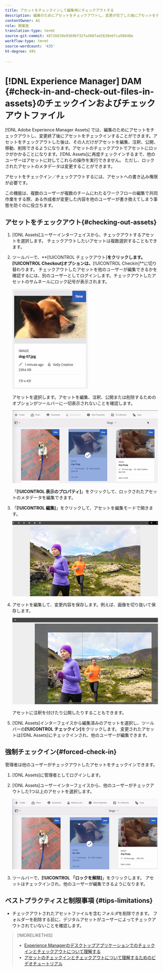 ```yaml
---
title: アセットをチェックインして編集用にチェックアウトする
description: 編集のためにアセットをチェックアウトし、変更が完了した後にアセットをチェックインする方法について説明します。
contentOwner: AG
role: 開業医
translation-type: tm+mt
source-git-commit: 48726639e93696f32fa368fad2630e6fca50640e
workflow-type: tm+mt
source-wordcount: '435'
ht-degree: 49%

---
```



# [!DNL Experience Manager] DAM {#check-in-and-check-out-files-in-assets}のチェックインおよびチェックアウトファイル

[!DNL Adobe Experience Manager Assets] では、編集のためにアセットをチェックアウトし、変更終了後にアセットをチェックインすることができます。アセットをチェックアウトした後は、その人だけがアセットを編集、注釈、公開、移動、削除できるようになります。アセットのチェックアウトでアセットにロックがかかることになります。[!DNL Assets]に再度チェックインするまで、他のユーザーはアセットに対してこれらの操作を実行できません。 ただし、ロックされたアセットのメタデータは変更することができます。

アセットをチェックイン／チェックアウトするには、アセットへの書き込み権限が必要です。

この機能は、複数のユーザーが複数のチームにわたるワークフローの編集で共同作業をする際、ある作成者が変更した内容を他のユーザーが書き換えてしまう事態を防ぐのに役立ちます。

## アセットをチェックアウト{#checking-out-assets}

1. [!DNL Assets]ユーザーインターフェイスから、チェックアウトするアセットを選択します。 チェックアウトしたいアセットは複数選択することもできます。
1. ツールバーで、**[!UICONTROL チェックアウト]**をクリックします。
**[!UICONTROL Checkout]**&#x200B;オプションは、**[!UICONTROL Checkin]**に切り替わります。
チェックアウトしたアセットを他のユーザーが編集できるかを確認するには、別のユーザーとしてログインします。チェックアウトしたアセットのサムネールにロック記号が表示されます。

   ![chlimage_1-471](assets/chlimage_1-471.png)

   アセットを選択します。アセットを編集、注釈、公開または削除するためのオプションがツールバーに一切表示されないことを確認します。

   ![chlimage_1-472](assets/chlimage_1-472.png)

   「**[!UICONTROL 表示のプロパティ]**」をクリックして、ロックされたアセットのメタデータを編集できます。

1. 「**[!UICONTROL 編集]**」をクリックして、アセットを編集モードで開きます。

   ![chlimage_1-473](assets/chlimage_1-473.png)

1. アセットを編集して、変更内容を保存します。例えば、画像を切り抜いて保存します。

   ![chlimage_1-474](assets/chlimage_1-474.png)

   アセットに注釈を付けたり公開したりすることもできます。

1. [!DNL Assets]インターフェイスから編集済みのアセットを選択し、ツールバーの&#x200B;**[!UICONTROL チェックイン]**&#x200B;をクリックします。 変更されたアセットは[!DNL Assets]にチェックインされ、他のユーザーが編集できます。

## 強制チェックイン{#forced-check-in}

管理者は他のユーザーがチェックアウトしたアセットをチェックインできます。

1. [!DNL Assets]に管理者としてログインします。
1. [!DNL Assets]ユーザーインターフェイスから、他のユーザーがチェックアウトした1つ以上のアセットを選択します。

   ![chlimage_1-476](assets/chlimage_1-476.png)

1. ツールバーで、**[!UICONTROL 「ロックを解除]**」をクリックします。 アセットはチェックインされ、他のユーザーが編集できるようになります。

## ベストプラクティスと制限事項 {#tips-limitations}

* チェックアウトされたアセットファイルを含む&#x200B;*フォルダ*&#x200B;を削除できます。 フォルダーを削除する前に、デジタルアセットがユーザーによってチェックアウトされていないことを確認します。

>[!MORELIKETHIS]
>
>* [Experience Managerのデスクトップアプリケーションでのチェックインとチェックアウトについて理解する](https://experienceleague.adobe.com/docs/experience-manager-desktop-app/using/using.html?lang=en#how-app-works2)
>* [アセットのチェックインとチェックアウトについて理解するためのビデオチュートリアル](https://experienceleague.adobe.com/docs/experience-manager-learn/assets/collaboration/check-in-and-check-out.html)

